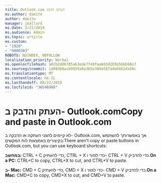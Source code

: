 ```yaml
---
title: Outlook.com העתק הדבק
ms.author: daeite
author: daeite
manager: joallard
ms.date: 3/21/2019
ms.audience: Admin
ms.topic: article
ms.custom:
- "1920"
- "9000303"
ROBOTS: NOINDEX, NOFOLLOW
localization_priority: Normal
ms.openlocfilehash: a02b2d86785a63ede7f49faa603d205b566b68e7
ms.sourcegitcommit: 1d98db8acb9959aba3b5e308a567ade6b62da56c
ms.translationtype: MT
ms.contentlocale: he-IL
ms.lasthandoff: 08/22/2019
ms.locfileid: "36546908"
---
```

# <a name="copy-and-paste-in-outlookcom"></a><span data-ttu-id="f6de7-102">העתק והדבק ב- Outlook.com</span><span class="sxs-lookup"><span data-stu-id="f6de7-102">Copy and paste in Outlook.com</span></span>

<span data-ttu-id="f6de7-103">לא קיימים לחצני העתקה או הדבקה ב- Outlook.com, אך באפשרותך להשתמש בקיצורים באמצעות לוח המקשים:</span><span class="sxs-lookup"><span data-stu-id="f6de7-103">There aren't copy or paste buttons in Outlook.com, but you can use keyboard shortcuts:</span></span>

<span data-ttu-id="f6de7-104">**במחשב:** CTRL + C כדי להעתיק, CTRL + X כדי לגזור ו- CTRL + V כדי להדביק.</span><span class="sxs-lookup"><span data-stu-id="f6de7-104">**On a PC:** CTRL+C to copy, CTRL+X to cut, and CTRL+V to paste.</span></span>

<span data-ttu-id="f6de7-105">**ב- Mac:** CMD + C כדי להעתיק, CMD + X כדי לגזור ו- CMD + V כדי להדביק.</span><span class="sxs-lookup"><span data-stu-id="f6de7-105">**On a Mac:** CMD+C to copy, CMD+X to cut, and CMD+V to paste.</span></span>